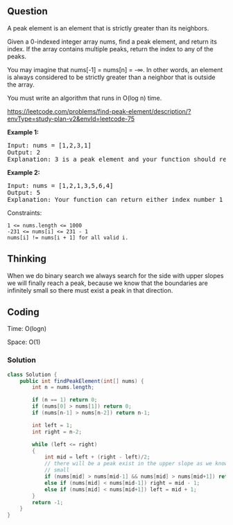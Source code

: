 ## Question
A peak element is an element that is strictly greater than its neighbors.

Given a 0-indexed integer array nums, find a peak element, and return its index. If the array contains multiple peaks, return the index to any of the peaks.

You may imagine that nums[-1] = nums[n] = -∞. In other words, an element is always considered to be strictly greater than a neighbor that is outside the array.

You must write an algorithm that runs in O(log n) time.

https://leetcode.com/problems/find-peak-element/description/?envType=study-plan-v2&envId=leetcode-75

**Example 1:**
<pre>
Input: nums = [1,2,3,1]
Output: 2
Explanation: 3 is a peak element and your function should return the index number 2.
</pre>

**Example 2:**
<pre>
Input: nums = [1,2,1,3,5,6,4]
Output: 5
Explanation: Your function can return either index number 1 where the peak element is 2, or index number 5 where the peak element is 6.
</pre>

Constraints:

    1 <= nums.length <= 1000
    -231 <= nums[i] <= 231 - 1
    nums[i] != nums[i + 1] for all valid i.

## Thinking
When we do binary search we always search for the side with upper slopes we will finally reach a peak, because
we know that the boundaries are infinitely small so there must exist a peak in that direction.

## Coding
Time: O(logn)

Space: O(1)

### Solution
```java
class Solution {
    public int findPeakElement(int[] nums) {
        int n = nums.length;

        if (n == 1) return 0;
        if (nums[0] > nums[1]) return 0;
        if (nums[n-1] > nums[n-2]) return n-1;

        int left = 1;
        int right = n-2;

        while (left <= right)
        {
            int mid = left + (right - left)/2;
            // there will be a peak exist in the upper slope as we know the boundary is infinite
            // small
            if (nums[mid] > nums[mid-1] && nums[mid] > nums[mid+1]) return mid;
            else if (nums[mid] < nums[mid-1]) right = mid - 1;
            else if (nums[mid] < nums[mid+1]) left = mid + 1;
        }
        return -1;
    }
}
```
